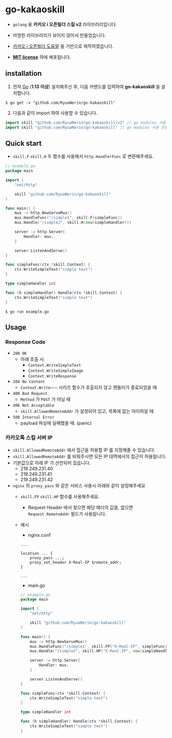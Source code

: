 # go-kakaoskill

- `golang` 용 **카카오 i 오픈빌더 스킬 v2** 라이브러리입니다.

- 마땅한 라이브러리가 보이지 않아서 만들었습니다.

- [카카오 i 오픈빌더 도움말](https://i.kakao.com/docs/skill-build) 을 기반으로 제작하였습니다.

- [**MIT license**](LICENSE) 하에 배포됩니다.

## installation

1. 먼저 [Go](https://golang.org/) (**1.13 이상**) 설치해주신 후, 다음 커맨드를 입력하여 **go-kakaoskill** 을 설치합니다.
```shell
$ go get -v "github.com/RyuaNerin/go-kakaoskill"
```

2. 다음과 같이 import 하여 사용할 수 있습니다.
```go
import skill "github.com/RyuaNerin/go-kakaoskill/v2" // go modules 사용 (GO111MODULE=on or $GOPATH 밖)
import skill "github.com/RyuaNerin/go-kakaoskill" // go modules 사용 안함
```

## Quick start

- `skill.F` `skill.H` 두 함수를 사용해서 `http.HandlerFunc` 로 변환해주세요.

```go
// example.go
package main

import (
	"net/http"

	skill "github.com/RyuaNerin/go-kakaoskill"
)

func main() {
	mux := http.NewServeMux()
	mux.HandleFunc("/simple1", skill.F(simpleFunc))
	mux.Handle("/simple2", skill.H(new(simpleHandler)))

	server := http.Server{
		Handler: mux,
	}

	server.ListenAndServe()
}

func simpleFunc(ctx *skill.Context) {
	ctx.WriteSimpleText("simple text")
}

type simpleHandler int

func (h simpleHandler) Handle(ctx *skill.Context) {
	ctx.WriteSimpleText("simple text")
}
```

```shell
$ go run example.go
```

## Usage

### Response Code
- `200 OK`
    - 아래 호출 시
        - `Context.WriteSimpleText`
        - `Context.WriteSimpleImage`
        - `Context.WriteResponse`
- `204 No Content`
    - `Context.Write~~~` 시리즈 함수가 호출되지 않고 핸들러가 종료되었을 때
- `400 Bad Request`
    - `Method` 가 `POST` 가 아닐 때
- `406 Not Acceptable`
    - `skill.AllowedRemoteAddr` 가 설정되어 있고, 목록에 없는 아이피일 때
- `500 Internal Error`
    - payload 파싱에 실패했을 때. (panic)

### 카카오톡 스킬 서버 IP

- `skill.AllowedRemoteAddr` 에서 접근을 허용할 IP 를 지정해줄 수 있습니다.
- `skill.AllowedRemoteAddr` 를 비워주시면 모든 IP 대역에서의 접근이 허용됩니다.
- 기본값으로 아래 IP 가 선언되어 있습니다.
	- 219.249.231.40
	- 219.249.231.41
	- 219.249.231.42
- `nginx` 의 `proxy_pass` 와 같은 서비스 사용시 아래와 같이 설정해주세요
    - `skill.FP` `skill.HP` 함수를 사용해주세요.
        - Request Header 에서 찾으면 해당 헤더의 값을, 없으면 `Request.RemoteAddr` 필드가 사용됩니다.
    - 예시
        - nginx.conf
        ```nginx
        ...

        location ... {
            proxy_pass ...;
            proxy_set_header X-Real-IP $remote_addr;
        }

        ...
        ```

        - main.go
        ```go
        // example.go
        package main

        import (
            "net/http"

            skill "github.com/RyuaNerin/go-kakaoskill"
        )

        func main() {
            mux := http.NewServeMux()
            mux.HandleFunc("/simple1", skill.FP("X-Real-IP", simpleFunc))
            mux.Handle("/simple2", skill.HP("X-Real-IP", new(simpleHandler)))

            server := http.Server{
                Handler: mux,
            }

            server.ListenAndServe()
        }

        func simpleFunc(ctx *skill.Context) {
            ctx.WriteSimpleText("simple text")
        }

        type simpleHandler int

        func (h simpleHandler) Handle(ctx *skill.Context) {
            ctx.WriteSimpleText("simple text")
        }
        ```